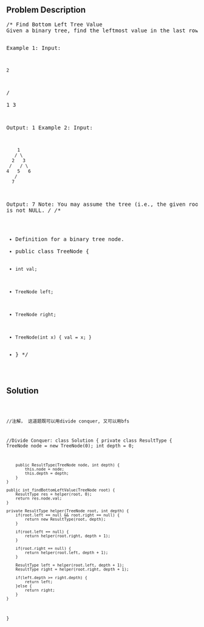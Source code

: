 <!--
<style>
  body { font-family: Arial, sans-serif; }
  .container { max-width: 100%; margin: 0 auto; padding: 10px; }
  .comment-block { background-color: #f9f9f9; padding: 10px; border-left: 5px solid #ccc; max-width: 50%; margin: 20px auto; overflow-wrap: break-word; white-space: pre-wrap; }
  .code-block { background-color: #f4f4f4; padding: 10px; border: 1px solid #ddd; max-width: 50%; margin: 20px auto; overflow-wrap: break-word; white-space: pre-wrap; }
</style>
-->

<div class='container'>
<h2>Problem Description</h2>
<div class='comment-block'>
<pre>
/* Find Bottom Left Tree Value
Given a binary tree, find the leftmost value in the last row of the tree.

Example 1:
Input:

    2
   / \
  1   3

Output:
1
Example 2: 
Input:

        1
       / \
      2   3
     /   / \
    4   5   6
       /
      7

Output:
7
Note: You may assume the tree (i.e., the given root node) is not NULL.
*/
/**
 * Definition for a binary tree node.
 * public class TreeNode {
 *     int val;
 *     TreeNode left;
 *     TreeNode right;
 *     TreeNode(int x) { val = x; }
 * }
 */
</pre>
</div>

<h2>Solution</h2>
<div class='code-block'>
<pre><code class='language-java'>

//注解， 这道题既可以用divide conquer, 又可以用bfs


//Divide Conquer:
class Solution {
    private class ResultType {
        TreeNode node = new TreeNode(0);
        int depth = 0;
        
        public ResultType(TreeNode node, int depth) {
            this.node = node;
            this.depth = depth;
        }
    }
    
    public int findBottomLeftValue(TreeNode root) {
        ResultType res = helper(root, 0);
        return res.node.val;
    }
    
    private ResultType helper(TreeNode root, int depth) {
        if(root.left == null && root.right == null) {
            return new ResultType(root, depth);
        }
        
        if(root.left == null) {
            return helper(root.right, depth + 1);
        }
        
        if(root.right == null) {
            return helper(root.left, depth + 1);
        }
        
        ResultType left = helper(root.left, depth + 1);
        ResultType right = helper(root.right, depth + 1);
        
        if(left.depth >= right.depth) {
            return left;
        }else {
            return right;
        }  
    }  
}</code></pre>
</div>
</div>
